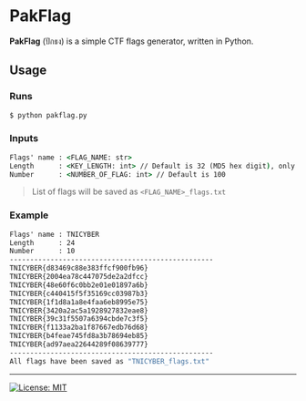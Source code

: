 # PakFlag
**PakFlag** (ปักธง) is a simple CTF flags generator, written in Python.

## Usage

### Runs
```cmd
$ python pakflag.py
```

### Inputs
```cmd
Flags' name	: <FLAG_NAME: str>
Length		: <KEY_LENGTH: int>	// Default is 32 (MD5 hex digit), only even numbers
Number		: <NUMBER_OF_FLAG: int>	// Default is 100
```
> List of flags will be saved as `<FLAG_NAME>_flags.txt`

### Example
```cmd
Flags' name	: TNICYBER
Length		: 24
Number		: 10
--------------------------------------------------
TNICYBER{d83469c88e383ffcf900fb96}
TNICYBER{2004ea78c447075de2a2dfcc}
TNICYBER{48e60f6c0bb2e01e01897a6b}
TNICYBER{c440415f5f35169cc03987b3}
TNICYBER{1f1d8a1a8e4faa6eb8995e75}
TNICYBER{3420a2ac5a1928927832eae8}
TNICYBER{39c31f5507a6394cbde7c3f5}
TNICYBER{f1133a2ba1f87667edb76d68}
TNICYBER{b4feae745fd8a3b78694eb85}
TNICYBER{ad97aea22644289f08639777}
--------------------------------------------------
All flags have been saved as "TNICYBER_flags.txt"
```

---
[![License: MIT](https://img.shields.io/badge/license-MIT-blue?style=flat-square)](LICENSE)
